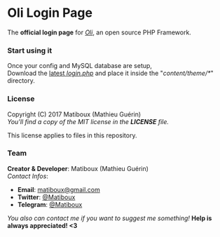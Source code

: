 # Oli Login Page

The **official login page** for [*Oli*](https://github.com/OliFramework/Oli), an open source PHP Framework.

### Start using it

Once your config and MySQL database are setup,  
Download the [latest *login.php*](https://github.com/OliFramework/Oli-Login-Page/releases/latest) and place it inside the "*content/theme/\**" directory.

### License

Copyright (C) 2017 Matiboux (Mathieu Guérin)  
*You'll find a copy of the MIT license in the **LICENSE** file.*

This license applies to files in this repository.

### Team

**Creator & Developer**: Matiboux (Mathieu Guérin)  
*Contact Infos*:
 - **Email**: [matiboux@gmail.com](mailto:matiboux@gmail.com)
 - **Twitter**: [@Matiboux](http://twitter.com/Matiboux)
 - **Telegram**: [@Matiboux](http://telegram.me/Matiboux)

*You also can contact me if you want to suggest me something!* **Help is always appreciated! <3**
